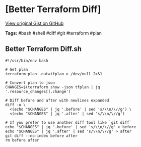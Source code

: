 # [Better Terraform Diff] 

[View original Gist on GitHub](https://gist.github.com/Integralist/f043af7c820246215b2a2524585b3270)

**Tags:** #bash #shell #diff #git #terraform #plan

## Better Terraform Diff.sh

```shell
#!/usr/bin/env bash

# Get plan
terraform plan -out=tfplan > /dev/null 2>&1

# Convert plan to json
CHANGES=$(terraform show -json tfplan | jq '.resource_changes[].change')

# Diff before and after with newlines expanded
diff -u \
  <(echo "$CHANGES" | jq '.before' | sed 's/\\n/\//g') \
  <(echo "$CHANGES" | jq '.after' | sed 's/\\n/\//g')

# If you prefer to use another diff tool like `git diff`
echo "$CHANGES" | jq '.before' | sed 's/\\n/\//g' > before
echo "$CHANGES" | jq '.after' | sed 's/\\n/\//g' > after
git diff --no-index before after
rm before after
```


